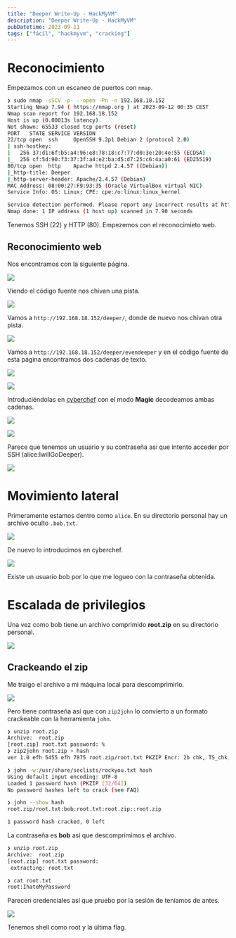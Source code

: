 ```yaml
---
title: "Deeper Write-Up - HackMyVM"
description: "Deeper Write-Up - HackMyVM"
pubDatetime: 2023-09-11
tags: ["fácil", "hackmyvm", "cracking"]
---
```


# Reconocimiento

Empezamos con un escaneo de puertos con `nmap`.

```bash
❯ sudo nmap -sSCV -p- --open -Pn -n 192.168.18.152
Starting Nmap 7.94 ( https://nmap.org ) at 2023-09-12 00:35 CEST
Nmap scan report for 192.168.18.152
Host is up (0.00013s latency).
Not shown: 65533 closed tcp ports (reset)
PORT   STATE SERVICE VERSION
22/tcp open  ssh     OpenSSH 9.2p1 Debian 2 (protocol 2.0)
| ssh-hostkey:
|   256 37:d1:6f:b5:a4:96:e8:78:18:c7:77:d0:3e:20:4e:55 (ECDSA)
|_  256 cf:5d:90:f3:37:3f:a4:e2:ba:d5:d7:25:c6:4a:a0:61 (ED25519)
80/tcp open  http    Apache httpd 2.4.57 ((Debian))
|_http-title: Deeper
|_http-server-header: Apache/2.4.57 (Debian)
MAC Address: 08:00:27:F9:93:35 (Oracle VirtualBox virtual NIC)
Service Info: OS: Linux; CPE: cpe:/o:linux:linux_kernel

Service detection performed. Please report any incorrect results at https://nmap.org/submit/ .
Nmap done: 1 IP address (1 host up) scanned in 7.90 seconds
```

Tenemos SSH (22) y HTTP (80). Empezemos con el reconocimieto web.

## Reconocimiento web

Nos encontramos con la siguiente página.

![](@assets/HackMyVM/deeper/index.png)

Viendo el código fuente nos chivan una pista.

![](@assets/HackMyVM/deeper/deeper.png)

Vamos a `http://192.168.18.152/deeper/`, donde de nuevo nos chivan otra pista.

![](@assets/HackMyVM/deeper/evendeeper.png)

Vamos a `http://192.168.18.152/deeper/evendeeper` y en el código fuente de esta página encontramos dos cadenas de texto.

![](@assets/HackMyVM/deeper/string1.png)

![](@assets/HackMyVM/deeper/string2.png)

Introduciéndolas en [cyberchef](https://cyberchef.org/) con el modo **Magic** decodeamos ambas cadenas.

![](@assets/HackMyVM/deeper/cyberchef1.png)

![](@assets/HackMyVM/deeper/cyberchef2.png)

Parece que tenemos un usuario y su contraseña así que intento acceder por SSH (alice:IwillGoDeeper).

![](@assets/HackMyVM/deeper/user.png)

# Movimiento lateral

Primeramente estamos dentro como `alice`. En su directorio personal hay un archivo oculto `.bob.txt`.

![](@assets/HackMyVM/deeper/bob.png)

De nuevo lo introducimos en cyberchef.

![](@assets/HackMyVM/deeper/cyberchef3.png)

Existe un usuario bob por lo que me logueo con la contraseña obtenida.

# Escalada de privilegios

Una vez como bob tiene un archivo comprimido **root.zip** en su directorio personal.

![](@assets/HackMyVM/deeper/user2.png)

## Crackeando el zip

Me traigo el archivo a mi máquina local para descomprimirlo.

![](@assets/HackMyVM/deeper/transfer.png)

Pero tiene contraseña así que con `zip2john` lo convierto a un formato crackeable con la herramienta `john`.

```bash
❯ unzip root.zip
Archive:  root.zip
[root.zip] root.txt password: %
❯ zip2john root.zip > hash
ver 1.0 efh 5455 efh 7875 root.zip/root.txt PKZIP Encr: 2b chk, TS_chk, cmplen=33, decmplen=21, crc=2D649941

❯ john -w:/usr/share/seclists/rockyou.txt hash
Using default input encoding: UTF-8
Loaded 1 password hash (PKZIP [32/64])
No password hashes left to crack (see FAQ)

❯ john --show hash
root.zip/root.txt:bob:root.txt:root.zip::root.zip

1 password hash cracked, 0 left
```

La contraseña es **bob** así que descomprimimos el archivo.

```bash
❯ unzip root.zip
Archive:  root.zip
[root.zip] root.txt password:
 extracting: root.txt

❯ cat root.txt
root:IhateMyPassword
```

Parecen credenciales así que pruebo por la sesión de teníamos de antes.

![](@assets/HackMyVM/deeper/root.png)

Tenemos shell como root y la última flag.
